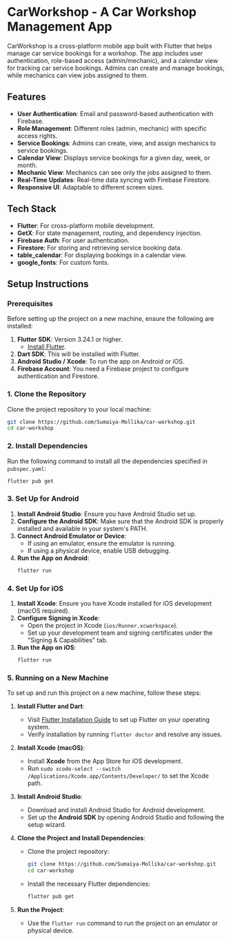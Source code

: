 # CarWorkshop - A Car Workshop Management App

CarWorkshop is a cross-platform mobile app built with Flutter that helps manage car service bookings for a workshop. The app includes user authentication, role-based access (admin/mechanic), and a calendar view for tracking car service bookings. Admins can create and manage bookings, while mechanics can view jobs assigned to them.

## Features
- **User Authentication**: Email and password-based authentication with Firebase.
- **Role Management**: Different roles (admin, mechanic) with specific access rights.
- **Service Bookings**: Admins can create, view, and assign mechanics to service bookings.
- **Calendar View**: Displays service bookings for a given day, week, or month.
- **Mechanic View**: Mechanics can see only the jobs assigned to them.
- **Real-Time Updates**: Real-time data syncing with Firebase Firestore.
- **Responsive UI**: Adaptable to different screen sizes.

## Tech Stack
- **Flutter**: For cross-platform mobile development.
- **GetX**: For state management, routing, and dependency injection.
- **Firebase Auth**: For user authentication.
- **Firestore**: For storing and retrieving service booking data.
- **table_calendar**: For displaying bookings in a calendar view.
- **google_fonts**: For custom fonts.

## Setup Instructions

### Prerequisites
Before setting up the project on a new machine, ensure the following are installed:

1. **Flutter SDK**: Version 3.24.1 or higher.
   - [Install Flutter](https://flutter.dev/docs/get-started/install).
2. **Dart SDK**: This will be installed with Flutter.
3. **Android Studio / Xcode**: To run the app on Android or iOS.
4. **Firebase Account**: You need a Firebase project to configure authentication and Firestore.

### 1. Clone the Repository
Clone the project repository to your local machine:

```bash
git clone https://github.com/Sumaiya-Mollika/car-workshop.git
cd car-workshop
```

### 2. Install Dependencies
Run the following command to install all the dependencies specified in `pubspec.yaml`:

```bash
flutter pub get
```

### 3. Set Up for Android
1. **Install Android Studio**: Ensure you have Android Studio set up.
2. **Configure the Android SDK**: Make sure that the Android SDK is properly installed and available in your system's PATH.
3. **Connect Android Emulator or Device**:
   - If using an emulator, ensure the emulator is running.
   - If using a physical device, enable USB debugging.
4. **Run the App on Android**:
   ```bash
   flutter run
   ```

### 4. Set Up for iOS
1. **Install Xcode**: Ensure you have Xcode installed for iOS development (macOS required).
2. **Configure Signing in Xcode**:
   - Open the project in Xcode (`ios/Runner.xcworkspace`).
   - Set up your development team and signing certificates under the "Signing & Capabilities" tab.
3. **Run the App on iOS**:
   ```bash
   flutter run
   ```

### 5. Running on a New Machine
To set up and run this project on a new machine, follow these steps:

1. **Install Flutter and Dart**:
   - Visit [Flutter Installation Guide](https://flutter.dev/docs/get-started/install) to set up Flutter on your operating system.
   - Verify installation by running `flutter doctor` and resolve any issues.

2. **Install Xcode (macOS)**:
   - Install **Xcode** from the App Store for iOS development.
   - Run `sudo xcode-select --switch /Applications/Xcode.app/Contents/Developer/` to set the Xcode path.

3. **Install Android Studio**:
   - Download and install Android Studio for Android development.
   - Set up the **Android SDK** by opening Android Studio and following the setup wizard.

4. **Clone the Project and Install Dependencies**:
   - Clone the project repository:
   
     ```bash
     git clone https://github.com/Sumaiya-Mollika/car-workshop.git
     cd car-workshop
     ```
   
   - Install the necessary Flutter dependencies:
   
     ```bash
     flutter pub get
     ```
   
5. **Run the Project**:
   - Use the `flutter run` command to run the project on an emulator or physical device.
